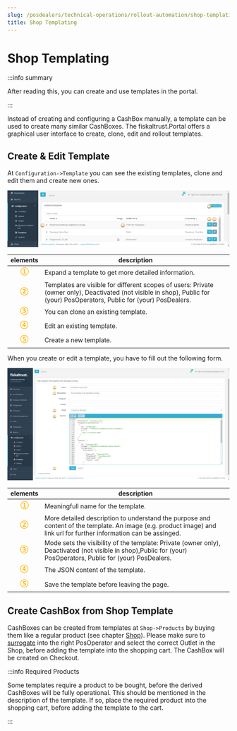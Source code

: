 ```yaml
---
slug: /posdealers/technical-operations/rollout-automation/shop-templating
title: Shop Templating
---
```

# Shop Templating

:::info summary

After reading this, you can create and use templates in the portal.

:::

Instead of creating and configuring a CashBox manually, a template can be used to create many similar CashBoxes. The fiskaltrust.Portal offers a graphical user interface to create, clone, edit and rollout templates.

## Create & Edit Template

At `Configuration->Template` you can see the existing templates, clone and edit them and create new ones.

![Template List](./images/template-shop-list.png)

| elements | description                                                                                                                |
|:----------------------:|-------------------------------------------------------------------------------------------------------------------------------------|
|![Number 1](../../images/numbers/circle-1o.png) |Expand a template to get more detailed information.  |
|![Number 2](../../images/numbers/circle-2o.png) |Templates are visible for different scopes of users: Private (owner only), Deactivated (not visible in shop), Public for (your) PosOperators, Public for (your) PosDealers. |
|![Number 3](../../images/numbers/circle-3o.png) |You can clone an existing template.  |
|![Number 4](../../images/numbers/circle-4o.png) |Edit an existing template. |
|![Number 5](../../images/numbers/circle-5o.png) |Create a new template. |

When you create or edit a template, you have to fill out the following form.

![Template Create/Edit](./images/template-shop-create.png "https://portal-sandbox.fiskaltrust.TLD/Template")

| elements | description                                                                                                                |
|:----------------------:|-------------------------------------------------------------------------------------------------------------------------------------|
|![Number 1](../../images/numbers/circle-1o.png) |Meaningfull name for the template. |
|![Number 2](../../images/numbers/circle-2o.png) |More detailed description to understand the purpose and content of the template. An image (e.g. product image) and link url for further information can be assinged.  |
|![Number 3](../../images/numbers/circle-3o.png) |Mode sets the visibility of the template: Private (owner only), Deactivated (not visible in shop),Public for (your) PosOperators, Public for (your) PosDealers.   |
|![Number 4](../../images/numbers/circle-4o.png) |The JSON content of the template. |
|![Number 5](../../images/numbers/circle-5o.png) |Save the template before leaving the page. |

## Create CashBox from Shop Template

CashBoxes can be created from templates at `Shop->Products` by buying them like a regular product (see chapter [Shop](../../buy-resell/shop.md)). 
Please make sure to [surrogate](../../getting-started/operator-onboarding/surrogating.md) into the right PosOperator and select the correct Outlet in the Shop, before adding the template into the shopping cart. The CashBox will be created on Checkout.

:::info Required Products

Some templates require a product to be bought, before the derived CashBoxes will be fully operational. This should be mentioned in the description of the template. If so, place the required product into the shopping cart, before adding the template to the cart.

:::